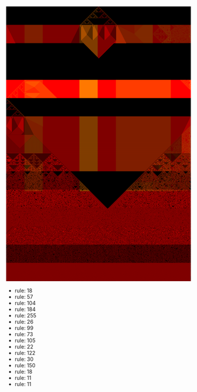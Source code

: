 ![photo](./output.png) 
 * rule: 18
* rule: 57
* rule: 104
* rule: 184
* rule: 255
* rule: 26
* rule: 99
* rule: 73
* rule: 105
* rule: 22
* rule: 122
* rule: 30
* rule: 150
* rule: 18
* rule: 11
* rule: 11
